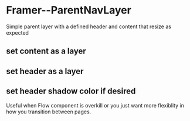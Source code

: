 # Framer--ParentNavLayer
Simple parent layer with a defined header and content that resize as expected

## set content as a layer

## set header as a layer

## set header shadow color if desired

Useful when Flow component is overkill or you just want more flexiblity in how you transition between pages.
